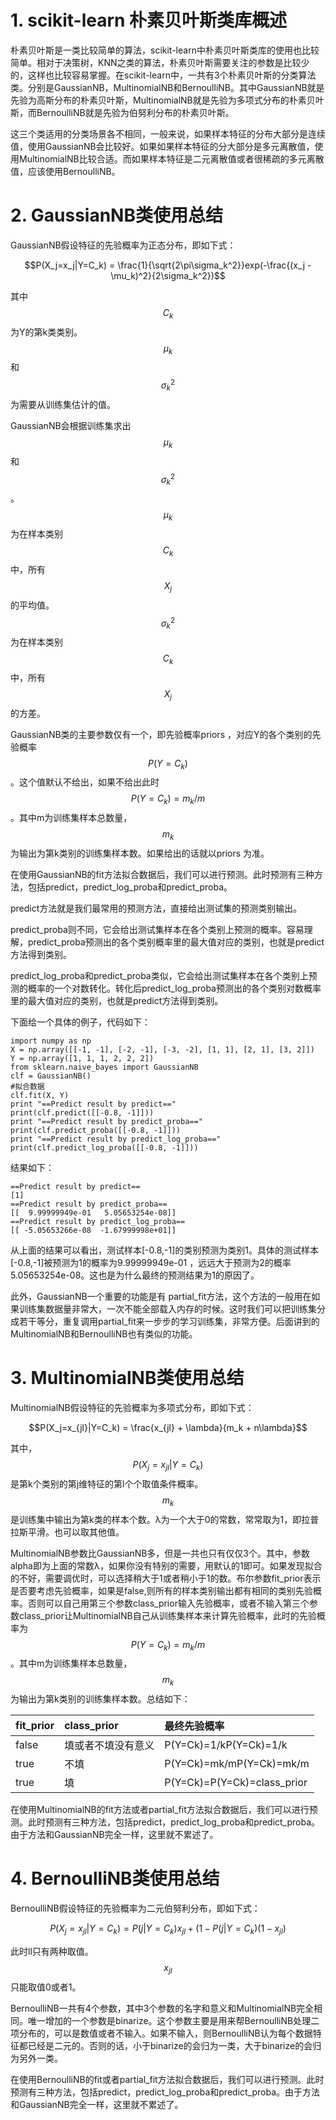 # 1. scikit-learn 朴素贝叶斯类库概述

朴素贝叶斯是一类比较简单的算法，scikit-learn中朴素贝叶斯类库的使用也比较简单。相对于决策树，KNN之类的算法，朴素贝叶斯需要关注的参数是比较少的，这样也比较容易掌握。在scikit-learn中，一共有3个朴素贝叶斯的分类算法类。分别是GaussianNB，MultinomialNB和BernoulliNB。其中GaussianNB就是先验为高斯分布的朴素贝叶斯，MultinomialNB就是先验为多项式分布的朴素贝叶斯，而BernoulliNB就是先验为伯努利分布的朴素贝叶斯。

这三个类适用的分类场景各不相同，一般来说，如果样本特征的分布大部分是连续值，使用GaussianNB会比较好。如果如果样本特征的分大部分是多元离散值，使用MultinomialNB比较合适。而如果样本特征是二元离散值或者很稀疏的多元离散值，应该使用BernoulliNB。

# 2. GaussianNB类使用总结

GaussianNB假设特征的先验概率为正态分布，即如下式：

$$P(X_j=x_j|Y=C_k) = \frac{1}{\sqrt{2\pi\sigma_k^2}}exp(-\frac{(x_j - \mu_k)^2}{2\sigma_k^2})$$

其中$$C_k$$为Y的第k类类别。$$\mu_k$$和$$\sigma_k^2$$为需要从训练集估计的值。

GaussianNB会根据训练集求出$$\mu_k$$和$$\sigma_k^2$$。$$\mu_k$$为在样本类别$$C_k$$中，所有$$X_j$$的平均值。$$\sigma_k^2$$为在样本类别$$C_k$$中，所有$$X_j$$的方差。

GaussianNB类的主要参数仅有一个，即先验概率priors ，对应Y的各个类别的先验概率$$P(Y=C_k)$$。这个值默认不给出，如果不给出此时$$P(Y=C_k) = m_k/m$$。其中m为训练集样本总数量，$$m_k$$为输出为第k类别的训练集样本数。如果给出的话就以priors 为准。

在使用GaussianNB的fit方法拟合数据后，我们可以进行预测。此时预测有三种方法，包括predict，predict\_log\_proba和predict\_proba。

predict方法就是我们最常用的预测方法，直接给出测试集的预测类别输出。

predict\_proba则不同，它会给出测试集样本在各个类别上预测的概率。容易理解，predict\_proba预测出的各个类别概率里的最大值对应的类别，也就是predict方法得到类别。

predict\_log\_proba和predict\_proba类似，它会给出测试集样本在各个类别上预测的概率的一个对数转化。转化后predict\_log\_proba预测出的各个类别对数概率里的最大值对应的类别，也就是predict方法得到类别。

下面给一个具体的例子，代码如下：

```
import numpy as np
X = np.array([[-1, -1], [-2, -1], [-3, -2], [1, 1], [2, 1], [3, 2]])
Y = np.array([1, 1, 1, 2, 2, 2])
from sklearn.naive_bayes import GaussianNB
clf = GaussianNB()
#拟合数据
clf.fit(X, Y)
print "==Predict result by predict=="
print(clf.predict([[-0.8, -1]]))
print "==Predict result by predict_proba=="
print(clf.predict_proba([[-0.8, -1]]))
print "==Predict result by predict_log_proba=="
print(clf.predict_log_proba([[-0.8, -1]]))
```

结果如下：

```
==Predict result by predict==
[1]
==Predict result by predict_proba==
[[  9.99999949e-01   5.05653254e-08]]
==Predict result by predict_log_proba==
[[ -5.05653266e-08  -1.67999998e+01]]
```

从上面的结果可以看出，测试样本\[-0.8,-1\]的类别预测为类别1。具体的测试样本\[-0.8,-1\]被预测为1的概率为9.99999949e-01 ，远远大于预测为2的概率5.05653254e-08。这也是为什么最终的预测结果为1的原因了。

此外，GaussianNB一个重要的功能是有 partial\_fit方法，这个方法的一般用在如果训练集数据量非常大，一次不能全部载入内存的时候。这时我们可以把训练集分成若干等分，重复调用partial\_fit来一步步的学习训练集，非常方便。后面讲到的MultinomialNB和BernoulliNB也有类似的功能。

# 3. MultinomialNB类使用总结

MultinomialNB假设特征的先验概率为多项式分布，即如下式：

$$P(X_j=x_{jl}|Y=C_k) = \frac{x_{jl} + \lambda}{m_k + n\lambda}$$

其中，$$P(X_j=x_{jl}|Y=C_k)$$是第k个类别的第j维特征的第l个个取值条件概率。$$m_k$$是训练集中输出为第k类的样本个数。λ为一个大于0的常数，常常取为1，即拉普拉斯平滑。也可以取其他值。

MultinomialNB参数比GaussianNB多，但是一共也只有仅仅3个。其中，参数alpha即为上面的常数λ，如果你没有特别的需要，用默认的1即可。如果发现拟合的不好，需要调优时，可以选择稍大于1或者稍小于1的数。布尔参数fit\_prior表示是否要考虑先验概率，如果是false,则所有的样本类别输出都有相同的类别先验概率。否则可以自己用第三个参数class\_prior输入先验概率，或者不输入第三个参数class\_prior让MultinomialNB自己从训练集样本来计算先验概率，此时的先验概率为$$P(Y=C_k) = m_k/m$$。其中m为训练集样本总数量，$$m_k$$为输出为第k类别的训练集样本数。总结如下：

| fit\_prior | class\_prior | 最终先验概率 |
| :--- | :--- | :--- |
| false | 填或者不填没有意义 | P\(Y=Ck\)=1/kP\(Y=Ck\)=1/k |
| true | 不填 | P\(Y=Ck\)=mk/mP\(Y=Ck\)=mk/m |
| true | 填 | P\(Y=Ck\)=P\(Y=Ck\)=class\_prior |

在使用MultinomialNB的fit方法或者partial\_fit方法拟合数据后，我们可以进行预测。此时预测有三种方法，包括predict，predict\_log\_proba和predict\_proba。由于方法和GaussianNB完全一样，这里就不累述了。

# 4. BernoulliNB类使用总结

BernoulliNB假设特征的先验概率为二元伯努利分布，即如下式：

$$P(X_j=x_{jl}|Y=C_k) = P(j|Y=C_k)x_{jl} + (1 - P(j|Y=C_k)(1-x_{jl})$$

此时ll只有两种取值。$$x_{jl}$$只能取值0或者1。

BernoulliNB一共有4个参数，其中3个参数的名字和意义和MultinomialNB完全相同。唯一增加的一个参数是binarize。这个参数主要是用来帮BernoulliNB处理二项分布的，可以是数值或者不输入。如果不输入，则BernoulliNB认为每个数据特征都已经是二元的。否则的话，小于binarize的会归为一类，大于binarize的会归为另外一类。

在使用BernoulliNB的fit或者partial\_fit方法拟合数据后，我们可以进行预测。此时预测有三种方法，包括predict，predict\_log\_proba和predict\_proba。由于方法和GaussianNB完全一样，这里就不累述了。

